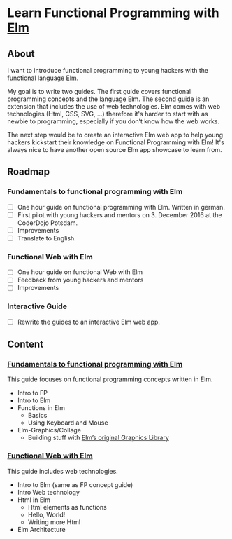 # Learn Functional Programming with [Elm](http://elm-lang.org)

## About
I want to introduce functional programming to young hackers with the functional language [Elm](http://elm-lang.org).

My goal is to write two guides. The first guide covers functional programming concepts and the language Elm. The second guide is an extension that includes the use of web technologies. Elm comes with web technologies (Html, CSS, SVG, …) therefore it's harder to start with as newbie to programming, especially if you don’t know how the web works.

The next step would be to create an interactive Elm web app to help young hackers kickstart their knowledge on Functional Programming with Elm! It's always nice to have another open source Elm app showcase to learn from.

## Roadmap
### Fundamentals to functional programming with Elm
- [ ] One hour guide on functional programming with Elm. Written in german.
- [ ] First pilot with young hackers and mentors on 3. December 2016 at the CoderDojo Potsdam.
- [ ] Improvements
- [ ] Translate to English.

### Functional Web with Elm
- [ ] One hour guide on functional Web with Elm
- [ ] Feedback from young hackers and mentors
- [ ] Improvements

### Interactive Guide
- [ ] Rewrite the guides to an interactive Elm web app.

## Content
### [Fundamentals to functional programming with Elm](https://github.com/fabiofilli/learn-functional-programming-with-elm/tree/master/fundamentals-to-functional-programming-with-elm)
This guide focuses on functional programming concepts written in Elm.
- Intro to FP
- Intro to Elm
- Functions in Elm
	- Basics
	- Using Keyboard and Mouse
- Elm-Graphics/Collage
	- Building stuff with [Elm’s original Graphics Library](http://package.elm-lang.org/packages/evancz/elm-graphics/latest)

### [Functional Web with Elm](https://github.com/fabiofilli/learn-functional-programming-with-elm/tree/master/functional-web-with-elm)
This guide includes web technologies.

- Intro to Elm (same as FP concept guide)
- Intro Web technology
- Html in Elm
	- Html elements as functions
	- Hello, World!
	- Writing more Html
- Elm Architecture
